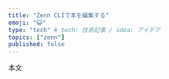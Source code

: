 ```yaml
---
title: "Zenn CLIで本を編集する"
emoji: "😺"
type: "tech" # tech: 技術記事 / idea: アイデア
topics: ["zenn"]
published: false
---
```


本文
